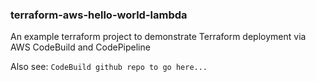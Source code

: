 ### terraform-aws-hello-world-lambda

An example terraform project to demonstrate Terraform deployment via AWS CodeBuild and CodePipeline

Also see: `CodeBuild github repo to go here...`
